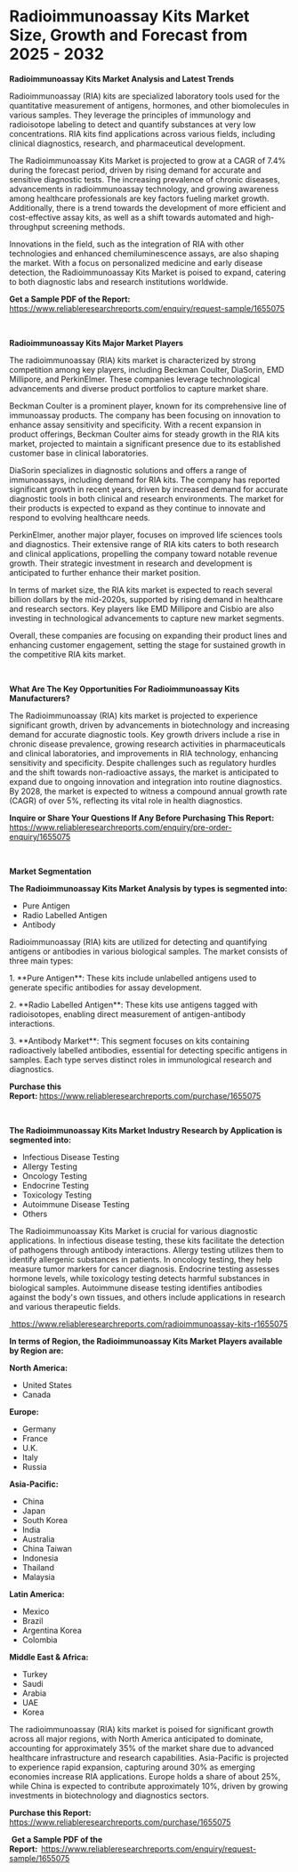 <p><h1>Radioimmunoassay Kits Market Size, Growth and Forecast from 2025 - 2032</h1></p><p><strong>Radioimmunoassay Kits Market Analysis and Latest Trends</strong></p>
<p><p>Radioimmunoassay (RIA) kits are specialized laboratory tools used for the quantitative measurement of antigens, hormones, and other biomolecules in various samples. They leverage the principles of immunology and radioisotope labeling to detect and quantify substances at very low concentrations. RIA kits find applications across various fields, including clinical diagnostics, research, and pharmaceutical development.</p><p>The Radioimmunoassay Kits Market is projected to grow at a CAGR of 7.4% during the forecast period, driven by rising demand for accurate and sensitive diagnostic tests. The increasing prevalence of chronic diseases, advancements in radioimmunoassay technology, and growing awareness among healthcare professionals are key factors fueling market growth. Additionally, there is a trend towards the development of more efficient and cost-effective assay kits, as well as a shift towards automated and high-throughput screening methods.</p><p>Innovations in the field, such as the integration of RIA with other technologies and enhanced chemiluminescence assays, are also shaping the market. With a focus on personalized medicine and early disease detection, the Radioimmunoassay Kits Market is poised to expand, catering to both diagnostic labs and research institutions worldwide.</p></p>
<p><strong>Get a Sample PDF of the Report:&nbsp;</strong> <a href="https://www.reliableresearchreports.com/enquiry/request-sample/1655075?utm_campaign=8&utm_medium=2&utm_source=Github&utm_content=ia&utm_term=18042025&utm_id=radioimmunoassay-kits">https://www.reliableresearchreports.com/enquiry/request-sample/1655075</a></p>
<p>&nbsp;</p>
<p><strong>Radioimmunoassay Kits Major Market Players</strong></p>
<p><p>The radioimmunoassay (RIA) kits market is characterized by strong competition among key players, including Beckman Coulter, DiaSorin, EMD Millipore, and PerkinElmer. These companies leverage technological advancements and diverse product portfolios to capture market share.</p><p>Beckman Coulter is a prominent player, known for its comprehensive line of immunoassay products. The company has been focusing on innovation to enhance assay sensitivity and specificity. With a recent expansion in product offerings, Beckman Coulter aims for steady growth in the RIA kits market, projected to maintain a significant presence due to its established customer base in clinical laboratories.</p><p>DiaSorin specializes in diagnostic solutions and offers a range of immunoassays, including demand for RIA kits. The company has reported significant growth in recent years, driven by increased demand for accurate diagnostic tools in both clinical and research environments. The market for their products is expected to expand as they continue to innovate and respond to evolving healthcare needs.</p><p>PerkinElmer, another major player, focuses on improved life sciences tools and diagnostics. Their extensive range of RIA kits caters to both research and clinical applications, propelling the company toward notable revenue growth. Their strategic investment in research and development is anticipated to further enhance their market position.</p><p>In terms of market size, the RIA kits market is expected to reach several billion dollars by the mid-2020s, supported by rising demand in healthcare and research sectors. Key players like EMD Millipore and Cisbio are also investing in technological advancements to capture new market segments.</p><p>Overall, these companies are focusing on expanding their product lines and enhancing customer engagement, setting the stage for sustained growth in the competitive RIA kits market.</p></p>
<p>&nbsp;</p>
<p><strong>What Are The Key Opportunities For Radioimmunoassay Kits Manufacturers?</strong></p>
<p><p>The Radioimmunoassay (RIA) kits market is projected to experience significant growth, driven by advancements in biotechnology and increasing demand for accurate diagnostic tools. Key growth drivers include a rise in chronic disease prevalence, growing research activities in pharmaceuticals and clinical laboratories, and improvements in RIA technology, enhancing sensitivity and specificity. Despite challenges such as regulatory hurdles and the shift towards non-radioactive assays, the market is anticipated to expand due to ongoing innovation and integration into routine diagnostics. By 2028, the market is expected to witness a compound annual growth rate (CAGR) of over 5%, reflecting its vital role in health diagnostics.</p></p>
<p><strong>Inquire or Share Your Questions If Any Before Purchasing This Report:</strong> <a href="https://www.reliableresearchreports.com/enquiry/pre-order-enquiry/1655075?utm_campaign=8&utm_medium=2&utm_source=Github&utm_content=ia&utm_term=18042025&utm_id=radioimmunoassay-kits">https://www.reliableresearchreports.com/enquiry/pre-order-enquiry/1655075</a></p>
<p>&nbsp;</p>
<p><strong>Market Segmentation</strong></p>
<p><strong>The Radioimmunoassay Kits Market Analysis by types is segmented into:</strong></p>
<p><ul><li>Pure Antigen</li><li>Radio Labelled Antigen</li><li>Antibody</li></ul></p>
<p><p>Radioimmunoassay (RIA) kits are utilized for detecting and quantifying antigens or antibodies in various biological samples. The market consists of three main types: </p><p>1. **Pure Antigen**: These kits include unlabelled antigens used to generate specific antibodies for assay development. </p><p>2. **Radio Labelled Antigen**: These kits use antigens tagged with radioisotopes, enabling direct measurement of antigen-antibody interactions. </p><p>3. **Antibody Market**: This segment focuses on kits containing radioactively labelled antibodies, essential for detecting specific antigens in samples. Each type serves distinct roles in immunological research and diagnostics.</p></p>
<p><strong>Purchase this Report:&nbsp;</strong><a href="https://www.reliableresearchreports.com/purchase/1655075?utm_campaign=8&utm_medium=2&utm_source=Github&utm_content=ia&utm_term=18042025&utm_id=radioimmunoassay-kits">https://www.reliableresearchreports.com/purchase/1655075</a></p>
<p>&nbsp;</p>
<p><strong>The Radioimmunoassay Kits Market Industry Research by Application is segmented into:</strong></p>
<p><ul><li>Infectious Disease Testing</li><li>Allergy Testing</li><li>Oncology Testing</li><li>Endocrine Testing</li><li>Toxicology Testing</li><li>Autoimmune Disease Testing</li><li>Others</li></ul></p>
<p><p>The Radioimmunoassay Kits Market is crucial for various diagnostic applications. In infectious disease testing, these kits facilitate the detection of pathogens through antibody interactions. Allergy testing utilizes them to identify allergenic substances in patients. In oncology testing, they help measure tumor markers for cancer diagnosis. Endocrine testing assesses hormone levels, while toxicology testing detects harmful substances in biological samples. Autoimmune disease testing identifies antibodies against the body's own tissues, and others include applications in research and various therapeutic fields.</p></p>
<p><a href="https://www.reliableresearchreports.com/radioimmunoassay-kits-r1655075?utm_campaign=8&utm_medium=2&utm_source=Github&utm_content=ia&utm_term=18042025&utm_id=radioimmunoassay-kits">&nbsp;https://www.reliableresearchreports.com/radioimmunoassay-kits-r1655075</a></p>
<p><strong>In terms of Region, the Radioimmunoassay Kits Market Players available by Region are:</strong></p>
<p>
    <p> <strong> North America: </strong>
        <ul>
            <li>United States</li>
            <li>Canada</li>
        </ul>
        </p> 
    <p> <strong> Europe: </strong>
        <ul>
            <li>Germany</li>
            <li>France</li>
            <li>U.K.</li>
            <li>Italy</li>
            <li>Russia</li>
        </ul>
        </p> 
    <p> <strong> Asia-Pacific: </strong>
        <ul>
            <li>China</li>
            <li>Japan</li>
            <li>South Korea</li>
            <li>India</li>
            <li>Australia</li>
            <li>China Taiwan</li>
            <li>Indonesia</li>
            <li>Thailand</li>
            <li>Malaysia</li>
        </ul>
        </p> 
    <p> <strong> Latin America: </strong>
        <ul>
            <li>Mexico</li>
            <li>Brazil</li>
            <li>Argentina Korea</li>
            <li>Colombia</li>
        </ul>
        </p> 
    <p> <strong> Middle East & Africa: </strong>
        <ul>
            <li>Turkey</li>
            <li>Saudi</li>
            <li>Arabia</li>
            <li>UAE</li>
            <li>Korea</li>
        </ul>
    </p>
    </p>
<p><p>The radioimmunoassay (RIA) kits market is poised for significant growth across all major regions, with North America anticipated to dominate, accounting for approximately 35% of the market share due to advanced healthcare infrastructure and research capabilities. Asia-Pacific is projected to experience rapid expansion, capturing around 30% as emerging economies increase RIA applications. Europe holds a share of about 25%, while China is expected to contribute approximately 10%, driven by growing investments in biotechnology and diagnostics sectors.</p></p>
<p><strong>Purchase this Report: </strong><a href="https://www.reliableresearchreports.com/purchase/1655075?utm_campaign=8&utm_medium=2&utm_source=Github&utm_content=ia&utm_term=18042025&utm_id=radioimmunoassay-kits">https://www.reliableresearchreports.com/purchase/1655075</a></p>
<p>&nbsp;<strong>Get a Sample PDF of the Report:&nbsp;&nbsp;</strong><a href="https://www.reliableresearchreports.com/enquiry/request-sample/1655075?utm_campaign=8&utm_medium=2&utm_source=Github&utm_content=ia&utm_term=18042025&utm_id=radioimmunoassay-kits">https://www.reliableresearchreports.com/enquiry/request-sample/1655075</a></p>
<p><strong></strong></p>
<p><p></p><p></p><p></p></p>